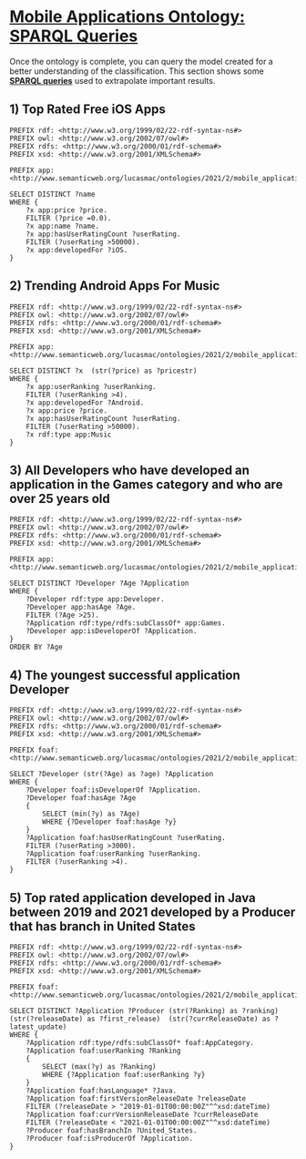 # <ins>Mobile Applications Ontology: SPARQL Queries</ins>
Once the ontology is complete, you can query the model created for a better understanding of the classification.
This section shows some <ins>**SPARQL queries**</ins> used to extrapolate important results.

## 1) Top Rated Free iOS Apps

```
PREFIX rdf: <http://www.w3.org/1999/02/22-rdf-syntax-ns#>
PREFIX owl: <http://www.w3.org/2002/07/owl#>
PREFIX rdfs: <http://www.w3.org/2000/01/rdf-schema#>
PREFIX xsd: <http://www.w3.org/2001/XMLSchema#>

PREFIX app: <http://www.semanticweb.org/lucasmac/ontologies/2021/2/mobile_applications#>

SELECT DISTINCT ?name 
WHERE {
	?x app:price ?price.
	FILTER (?price =0.0).
	?x app:name ?name.
	?x app:hasUserRatingCount ?userRating.
	FILTER (?userRating >50000).
	?x app:developedFor ?iOS.	
}
```

## 2) Trending Android Apps For Music

```
PREFIX rdf: <http://www.w3.org/1999/02/22-rdf-syntax-ns#>
PREFIX owl: <http://www.w3.org/2002/07/owl#>
PREFIX rdfs: <http://www.w3.org/2000/01/rdf-schema#>
PREFIX xsd: <http://www.w3.org/2001/XMLSchema#>

PREFIX app: <http://www.semanticweb.org/lucasmac/ontologies/2021/2/mobile_applications#>

SELECT DISTINCT ?x  (str(?price) as ?pricestr) 
WHERE {
	?x app:userRanking ?userRanking.
	FILTER (?userRanking >4).
	?x app:developedFor ?Android.
	?x app:price ?price.
	?x app:hasUserRatingCount ?userRating.
	FILTER (?userRating >50000).
	?x rdf:type app:Music
}
```


## 3) All Developers who have developed an application in the Games category and who are over 25 years old

```
PREFIX rdf: <http://www.w3.org/1999/02/22-rdf-syntax-ns#>
PREFIX owl: <http://www.w3.org/2002/07/owl#>
PREFIX rdfs: <http://www.w3.org/2000/01/rdf-schema#>
PREFIX xsd: <http://www.w3.org/2001/XMLSchema#>

PREFIX app: <http://www.semanticweb.org/lucasmac/ontologies/2021/2/mobile_applications#>

SELECT DISTINCT ?Developer ?Age ?Application
WHERE {
	?Developer rdf:type app:Developer.
	?Developer app:hasAge ?Age.
	FILTER (?Age >25).
	?Application rdf:type/rdfs:subClassOf* app:Games.
	?Developer app:isDeveloperOf ?Application.
}
ORDER BY ?Age
```

## 4) The youngest successful application Developer

```
PREFIX rdf: <http://www.w3.org/1999/02/22-rdf-syntax-ns#>
PREFIX owl: <http://www.w3.org/2002/07/owl#>
PREFIX rdfs: <http://www.w3.org/2000/01/rdf-schema#>
PREFIX xsd: <http://www.w3.org/2001/XMLSchema#>

PREFIX foaf: <http://www.semanticweb.org/lucasmac/ontologies/2021/2/mobile_applications#>

SELECT ?Developer (str(?Age) as ?age) ?Application
WHERE {
	?Developer foaf:isDeveloperOf ?Application.
	?Developer foaf:hasAge ?Age
	{
		SELECT (min(?y) as ?Age)
		WHERE {?Developer foaf:hasAge ?y}
	}
	?Application foaf:hasUserRatingCount ?userRating.
	FILTER (?userRating >3000).
	?Application foaf:userRanking ?userRanking.
	FILTER (?userRanking >4).
}
```

## 5) Top rated application developed in Java between 2019 and 2021 developed by a Producer that has branch in United States

```
PREFIX rdf: <http://www.w3.org/1999/02/22-rdf-syntax-ns#>
PREFIX owl: <http://www.w3.org/2002/07/owl#>
PREFIX rdfs: <http://www.w3.org/2000/01/rdf-schema#>
PREFIX xsd: <http://www.w3.org/2001/XMLSchema#>

PREFIX foaf: <http://www.semanticweb.org/lucasmac/ontologies/2021/2/mobile_applications#>

SELECT DISTINCT ?Application ?Producer (str(?Ranking) as ?ranking) (str(?releaseDate) as ?first_release)  (str(?currReleaseDate) as ?latest_update)
WHERE {
	?Application rdf:type/rdfs:subClassOf* foaf:AppCategory.
	?Application foaf:userRanking ?Ranking
	{
		SELECT (max(?y) as ?Ranking)
		WHERE {?Application foaf:userRanking ?y}
	}
	?Application foaf:hasLanguage* ?Java.
	?Application foaf:firstVersionReleaseDate ?releaseDate
	FILTER (?releaseDate > "2019-01-01T00:00:00Z"^^xsd:dateTime)
	?Application foaf:currVersionReleaseDate ?currReleaseDate
	FILTER (?releaseDate < "2021-01-01T00:00:00Z"^^xsd:dateTime)
	?Producer foaf:hasBranchIn ?United_States.
	?Producer foaf:isProducerOf ?Application.
}
```